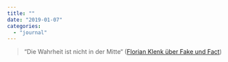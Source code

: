 ```yaml
---
title: ""
date: "2019-01-07"
categories: 
  - "journal"
---
```


> “Die Wahrheit ist nicht in der Mitte“ ([Florian Klenk über Fake und Fact](https://pca.st/episode/e47826ed-7059-48d9-a1c4-ec28e9639e6c))
